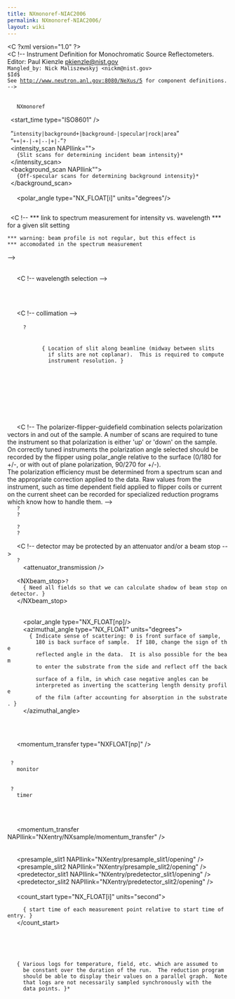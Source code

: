 ```yaml
---
title: NXmonoref-NIAC2006
permalink: NXmonoref-NIAC2006/
layout: wiki
---
```


<C ?xml version="1.0" ?>  
<C !--
 Instrument Definition for Monochromatic Source Reflectometers.
 Editor: Paul Kienzle <pkienzle@nist.gov>  
`Mangled_by: Nick Maliszewskyj <nickm@nist.gov>`  
`$Id$`  
`See `[`http://www.neutron.anl.gov:8080/NeXus/5`](http://www.neutron.anl.gov:8080/NeXus/5)` for component definitions.`  
`-->`

<NXentry>

` `<definition version="1.0" URL="http://www.nexus.anl.gov/instruments/xml/monoref.xml">  
`   NXmonoref`  
` `</definition>  
` `<start_time type="ISO8601" />

` `<tag name="scan">“`intensity|background+|background-|specular|rock|area`”</tag>  
` `<tag name="polarization">“`++|+-|-+|--|+|-`”`?`</tag>  
` `<intensity_scan NAPIlink="">  
`   {Slit scans for determining incident beam intensity}*`  
` `</intensity_scan>  
` `<background_scan NAPIlink"">  
`   {Off-specular scans for determining background intensity}*`  
` `</background_scan>  
` `<NXsample>  
`   `<polar_angle type="NX_FLOAT[i]" units="degrees"/>  
` `</NXsample>

` `<C !--
    *** link to spectrum measurement for intensity vs. wavelength
    *** for a given slit setting
  
    *** warning: beam profile is not regular, but this effect is 
    *** accomodated in the spectrum measurement
  -->

` `<NXinstrument>  
`   `<C !-- wavelength selection -->  
`   `<NXcrystal name="monochromator">  
`     `<wavelength />  
`   `</NXcrystal>

`   `<C !-- collimation -->  
`   `<NXaperture name="pre[sample|detector]_slit#">  
`     `<NXgeometry name="geometry">`?`  
`       `<NXtranslation name="translation">  
`         `<distances type="NX_FLOAT" units="mm">  
`           { Location of slit along beamline (midway between slits `  
`             if slits are not coplanar).  This is required to compute `  
`             instrument resolution. }`  
`         `</distances>`          `  
`       `</NXtranslation>  
`       `<NXshape name="shape">  
`         `<shape />  
`         `<size type="NX_FLOAT[nshapepars,np]" units="mm" />  
`       `</NXshape>  
`     `</NXgeometry>  
`   `</NXaperture>

`   `<C !-- 
      The polarizer-flipper-guidefield combination selects polarization vectors 
      in and out of the sample.  A number of scans are required to tune the 
      instrument so that polarization is either 'up' or 'down' on the sample.  
      On correctly tuned instruments the polarization angle selected should 
      be recorded by the flipper using polar_angle relative to the surface 
      (0/180 for +/-, or with out of plane polarization, 90/270 for +/-).  
      The polarization efficiency must be determined from a spectrum scan
      and the appropriate correction applied to the data.
      Raw values from the instrument, such as time dependent field applied
      to flipper coils or current on the current sheet can be recorded for
      specialized reduction programs which know how to handle them.
      -->  
`   `<NXpolarizer name="presample_polarizer">`?`</NXpolarizer>  
`   `<NXflipper name="presample_flipper">`?`</NXflipper>

`   `<NXpolarizer name="predetector_polarizer">`?`</NXpolarizer>  
`   `<NXflipper name="predetector_flipper">`?`</NXflipper>

`   `<C !-- detector may be protected by an attenuator and/or a beam stop -->  
`   `<NXattenuator>`?`  
`     `<attenuator_transmission />  
`   `</NXattenuator>  
`   `<NXbeam_stop>`?`  
`     { Need all fields so that we can calculate shadow of beam stop on detector. }`  
`   `</NXbeam_stop>

`   `<NXdetector>  
`     `<polar_angle type="NX_FLOAT[np]/>  
`     `<azimuthal_angle type="NX_FLOAT" units="degrees">  
`       { Indicate sense of scattering: 0 is front surface of sample, `  
`         180 is back surface of sample.  If 180, change the sign of the`  
`         reflected angle in the data.  It is also possible for the beam`  
`         to enter the substrate from the side and reflect off the back `  
`         surface of a film, in which case negative angles can be `  
`         interpreted as inverting the scattering length density profile`  
`         of the film (after accounting for absorption in the substrate. }`  
`     `</azimuthal_angle>  
`   `</NXdetector>  
` `</NXinstrument>

` `<NXsample>  
`   `<momentum_transfer type="NXFLOAT[np]" />  
` `</NXsample>

` `<NXmonitor name="monitor">`?`  
`   `<mode>`monitor`</mode>  
`   `<data />  
` `</NXmonitor>  
` `<NXmonitor name="timer">`?`  
`   `<mode>`timer`</mode>  
`   `<data />  
` `</NXmonitor>

` `<NXdata>  
`   `<momentum_transfer NAPIlink="NXentry/NXsample/momentum_transfer" />  
`   `<theta NAPIlink="NXentry/NXsample/polar_angle" />  
`   `<twotheta NAPIlink="NXentry/detector/polar_angle" />  
`   `<presample_slit1 NAPIlink="NXentry/presample_slit1/opening" />  
`   `<presample_slit2 NAPIlink="NXentry/presample_slit2/opening" />  
`   `<predetector_slit1 NAPIlink="NXentry/predetector_slit1/opening" />  
`   `<predetector_slit2 NAPIlink="NXentry/predetector_slit2/opening" />  
`   `<counts NAPIlink="NXentry/detector/counts" />  
`   `<count_start type="NX_FLOAT[i]" units="second">  
`     `  
`     { start time of each measurement point relative to start time of entry. }`  
`   `</count_start>  
`   `<timer NAPIlink="NXentry/timer/data" />  
`   `<monitor NAPIlink="NXentry/monitor/data" />  
` `</NXdata>

` `<NXlog name="??">  
`   { Various logs for temperature, field, etc. which are assumed to`  
`     be constant over the duration of the run.  The reduction program`  
`     should be able to display their values on a parallel graph.  Note`  
`     that logs are not necessarily sampled synchronously with the`  
`     data points. }*`  
` `</NXlog>

</NXentry>
